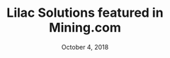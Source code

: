 ---
layout: post
title:  Lilac Solutions featured in Mining.com
date:   October 4, 2018
category: "Media Coverage"
excerpt: "Lilac Solutions is producing lithium hydroxide samples from the Anson Resources brine project in Utah."
external: http://www.mining.com/anson-resources-produces-first-lithium-hydroxide-utah-project/
hidden: true
sitemap: false
---
